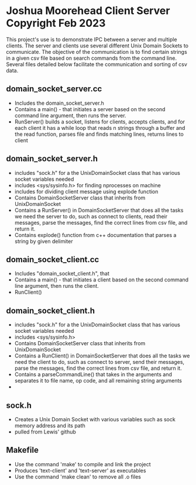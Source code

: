 # Joshua Moorehead Client Server Copyright Feb 2023

This project's use is to demonstrate IPC between a server and multiple clients. The server and clients use several different Unix Domain Sockets to communicate. The objective of the communication is to find certain strings in a given csv file based on search commands from the command line. Several files detailed below facilitate the communication and sorting of csv data. 

## domain_socket_server.cc

- Includes the domain_socket_server.h 
- Contains a main() - that initiates a server based on the second command line argument, then runs the server. 
- RunServer() builds a socket, listens for clients, accepts clients, and for each client it has a while loop that reads n strings through a buffer and the read function, parses file and finds matching lines, returns lines to client

## domain_socket_server.h

- includes "sock.h" for a the UnixDomainSocket class that has various socket variables needed 
- includes <sys/sysinfo.h> for finding nprocesses on machine
- includes <vector> for dividing client message using explode function 
- Contains DomainSocketServer class that inherits from UnixDomainSocket
- Contains a RunServer() in DomainSocketServer that does all the tasks we need the server to do, such as connect to clients, read their messages, parse the messages, find the correct lines from csv file, and return it. 
- Contains explode() function from c++ documentation that parses a string by given delimiter

## domain_socket_client.cc

- Includes "domain_socket_client.h", that 
- Contains a main() - that initiates a client based on the second command line argument, then runs the client. 
- RunClient() 


## domain_socket_client.h

- includes "sock.h" for a the UnixDomainSocket class that has various socket variables needed 
- includes <sys/sysinfo.h> 
- Contains DomainSocketServer class that inherits from UnixDomainSocket
- Contains a RunClient() in DomainSocketServer that does all the tasks we need the client to do, such as connect to server, send their messages, parse the messages, find the correct lines from csv file, and return it. 
- Contains a parseCommandLine() that takes in the arguments and separates it to file name, op code, and all remaining string arguments
- 


## sock.h

- Creates a Unix Domain Socket with various variables such as sock memory address and its path
- pulled from Lewis' github

## Makefile

- Use the command 'make' to compile and link the project
- Produces 'text-client' and 'text-server' as executables 
- Use the command 'make clean' to remove all .o files

